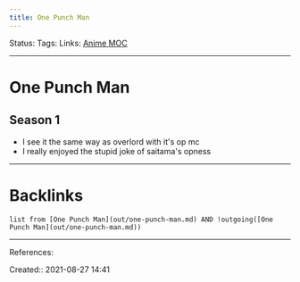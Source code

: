 ```yaml
---
title: One Punch Man
---
```

Status: 
Tags: 
Links: [Anime MOC](out/anime-moc.md)
___
# One Punch Man
## Season 1
- I see it the same way as overlord with it's op mc
- I really enjoyed the stupid joke of saitama's opness
___
# Backlinks
```dataview
list from [One Punch Man](out/one-punch-man.md) AND !outgoing([One Punch Man](out/one-punch-man.md))
```
___
References:

Created:: 2021-08-27 14:41
